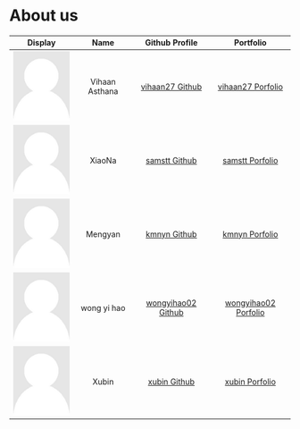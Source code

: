 # About us

| Display                         |      Name      |                    Github Profile                    |                  Portfolio                  |
|---------------------------------|:--------------:|:----------------------------------------------------:|:-------------------------------------------:|
| ![](Portrait_placeholder.png)   | Vihaan Asthana |    [vihaan27 Github](https://github.com/vihaan27)    |    [vihaan27 Porfolio](team/vihaan27.md)    |
| ![](Portrait_placeholder.png)   |     XiaoNa     |      [samstt Github](https://github.com/samst)       |      [samstt Porfolio](team/samstt.md)      |
| ![](Portrait_placeholder.png)   |    Mengyan     |       [kmnyn Github](https://github.com/kmnyn)       |       [kmnyn Porfolio](team/kmnyn.md)       |
| ![](Portrait_placeholder.png)   |  wong yi hao   | [wongyihao02 Github](https://github.com/wongyihao02) | [wongyihao02 Porfolio](team/wongyihao02.md) |
| ![](Portrait_placeholder.png)   |     Xubin      |      [xubin Github](https://github.com/xubin0)       |       [xubin Porfolio](team/xubin.md)       |



